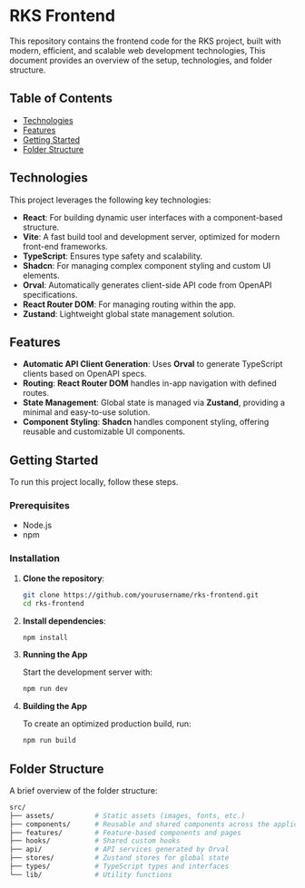 # RKS Frontend

This repository contains the frontend code for the RKS project, built with modern, efficient, and scalable web development technologies, This document provides an overview of the setup, technologies, and folder structure.

## Table of Contents

- [Technologies](#technologies)
- [Features](#features)
- [Getting Started](#getting-started)
- [Folder Structure](#folder-structure)

## Technologies

This project leverages the following key technologies:

- **React**: For building dynamic user interfaces with a component-based structure.
- **Vite**: A fast build tool and development server, optimized for modern front-end frameworks.
- **TypeScript**: Ensures type safety and scalability.
- **Shadcn**: For managing complex component styling and custom UI elements.
- **Orval**: Automatically generates client-side API code from OpenAPI specifications.
- **React Router DOM**: For managing routing within the app.
- **Zustand**: Lightweight global state management solution.

## Features

- **Automatic API Client Generation**: Uses **Orval** to generate TypeScript clients based on OpenAPI specs.
- **Routing**: **React Router DOM** handles in-app navigation with defined routes.
- **State Management**: Global state is managed via **Zustand**, providing a minimal and easy-to-use solution.
- **Component Styling**: **Shadcn** handles component styling, offering reusable and customizable UI components.

## Getting Started

To run this project locally, follow these steps.

### Prerequisites

- Node.js
- npm

### Installation

1. **Clone the repository**:

   ```bash
   git clone https://github.com/yourusername/rks-frontend.git
   cd rks-frontend

   ```

2. **Install dependencies**:
   ```bash
   npm install
   ```
3. **Running the App**

   Start the development server with:

   ```bash
   npm run dev
   ```

4. **Building the App**

   To create an optimized production build, run:

   ```bash
   npm run build

   ```

## Folder Structure

A brief overview of the folder structure:

```bash
src/
├── assets/          # Static assets (images, fonts, etc.)
├── components/      # Reusable and shared components across the application
├── features/        # Feature-based components and pages
├── hooks/           # Shared custom hooks
├── api/             # API services generated by Orval
├── stores/          # Zustand stores for global state
├── types/           # TypeScript types and interfaces
└── lib/             # Utility functions
```
